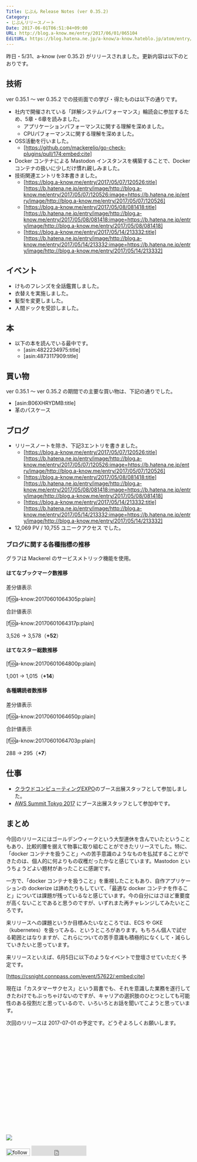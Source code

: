 ```yaml
---
Title: じぶん Release Notes (ver 0.35.2)
Category:
- じぶんリリースノート
Date: 2017-06-01T06:51:04+09:00
URL: http://blog.a-know.me/entry/2017/06/01/065104
EditURL: https://blog.hatena.ne.jp/a-know/a-know.hateblo.jp/atom/entry/10328749687252843604
---
```


昨日・5/31、a-know (ver 0.35.2) がリリースされました。更新内容は以下のとおりです。


<!-- more -->


## 技術
ver 0.35.1 〜 ver 0.35.2 での技術面での学び・得たものは以下の通りです。

* 社内で開催されている「詳解システムパフォーマンス」輪読会に参加するため、5章・6章を読みました。
    * アプリケーションパフォーマンスに関する理解を深めました。
    * CPUパフォーマンスに関する理解を深めました。
* OSS活動を行いました。
    * [https://github.com/mackerelio/go-check-plugins/pull/174:embed:cite]
* Docker コンテナによる Mastodon インスタンスを構築することで、Docker コンテナの扱いに少しだけ慣れ親しみました。
* 技術関連エントリを3本書きました。
    * [https://blog.a-know.me/entry/2017/05/07/120526:title][https://b.hatena.ne.jp/entry/image/http://blog.a-know.me/entry/2017/05/07/120526:image=https://b.hatena.ne.jp/entry/image/http://blog.a-know.me/entry/2017/05/07/120526]
    * [https://blog.a-know.me/entry/2017/05/08/081418:title][https://b.hatena.ne.jp/entry/image/http://blog.a-know.me/entry/2017/05/08/081418:image=https://b.hatena.ne.jp/entry/image/http://blog.a-know.me/entry/2017/05/08/081418]
    * [https://blog.a-know.me/entry/2017/05/14/213332:title][https://b.hatena.ne.jp/entry/image/http://blog.a-know.me/entry/2017/05/14/213332:image=https://b.hatena.ne.jp/entry/image/http://blog.a-know.me/entry/2017/05/14/213332]




## イベント
* けものフレンズを全話鑑賞しました。
* 衣替えを実施しました。
* 髪型を変更しました。
* 人間ドックを受診しました。


## 本
* 以下の本を読んでいる最中です。
    * [asin:4822234975:title]
    * [asin:4873117909:title]




## 買い物
ver 0.35.1 〜 ver 0.35.2 の期間での主要な買い物は、下記の通りでした。

* [asin:B06XHRYDMB:title]
* 革のパスケース




## ブログ
* リリースノートを除き、下記3エントリを書きました。
    * [https://blog.a-know.me/entry/2017/05/07/120526:title][https://b.hatena.ne.jp/entry/image/http://blog.a-know.me/entry/2017/05/07/120526:image=https://b.hatena.ne.jp/entry/image/http://blog.a-know.me/entry/2017/05/07/120526]
    * [https://blog.a-know.me/entry/2017/05/08/081418:title][https://b.hatena.ne.jp/entry/image/http://blog.a-know.me/entry/2017/05/08/081418:image=https://b.hatena.ne.jp/entry/image/http://blog.a-know.me/entry/2017/05/08/081418]
    * [https://blog.a-know.me/entry/2017/05/14/213332:title][https://b.hatena.ne.jp/entry/image/http://blog.a-know.me/entry/2017/05/14/213332:image=https://b.hatena.ne.jp/entry/image/http://blog.a-know.me/entry/2017/05/14/213332]
*  12,069 PV / 10,755 ユニークアクセス でした。


### ブログに関する各種指標の推移

グラフは Mackerel のサービスメトリック機能を使用。

#### はてなブックマーク数推移

差分値表示

[f:id:a-know:20170601064305p:plain]

合計値表示

[f:id:a-know:20170601064317p:plain]

3,526 → 3,578（<b>+52</b>）


#### はてなスター総数推移

[f:id:a-know:20170601064800p:plain]

1,001 → 1,015（<b>+14</b>）


#### 各種購読者数推移

差分値表示

[f:id:a-know:20170601064650p:plain]

合計値表示

[f:id:a-know:20170601064703p:plain]


288 → 295（<b>+7</b>）


## 仕事
* [クラウドコンピューティングEXPO](http://www.cloud-japan.jp/)のブース出展スタッフとして参加しました。
* [AWS Summit Tokyo 2017](http://www.awssummit.tokyo/) にブース出展スタッフとして参加中です。


## まとめ
今回のリリースにはゴールデンウィークという大型連休を含んでいたということもあり、比較的腰を据えて物事に取り組むことができたリリースでした。特に、「docker コンテナを扱うこと」への苦手意識のようなものを払拭することができたのは、個人的に何よりもの収穫だったかなと感じています。Mastodon というちょうどよい題材があったことに感謝です。


一方で、「docker コンテナを扱うこと」を重視したこともあり、自作アプリケーションの dockerize は諦めたりもしていて、「最適な docker コンテナを作ること」については課題が残っているなと感じています。今の自分にはさほど重要度が高くないことであると思うのですが、いずれまた再チャレンジしてみたいところです。


来リリースへの課題というか目標みたいなところでは、ECS や GKE（kubernetes）を扱ってみる、というところがあります。もちろん個人で試せる範囲とはなりますが、これらについての苦手意識も積極的になくして・減らしていきたいと思っています。


来リリースといえば、6月5日に以下のようなイベントで登壇させていただく予定です。


[https://csnight.connpass.com/event/57622/:embed:cite]


現在は「カスタマーサクセス」という肩書でも、それを意識した業務を遂行してきたわけでもぶっちゃけないのですが、キャリアの選択肢のひとつとしても可能性のある役割だと思っているので、いろいろとお話を聞いてこようと思っています。


次回のリリースは 2017-07-01 の予定です。どうぞよろしくお願いします。


<div>
<br>
<script async src="//pagead2.googlesyndication.com/pagead/js/adsbygoogle.js"></script>
<!-- article-bottom2 -->
<ins class="adsbygoogle"
     style="display:inline-block;width:300px;height:250px"
     data-ad-client="ca-pub-3463034538369189"
     data-ad-slot="5274552934"></ins>
<script>
(adsbygoogle = window.adsbygoogle || []).push({});
</script>

<a href="http://bit.ly/grass-graph" target='blank' rel="nofollow"><img src="https://cdn-ak.f.st-hatena.com/images/fotolife/a/a-know/20170405/20170405220342.png"></a>
<br>
</div>

<div>
<a href='http://cloud.feedly.com/#subscription%2Ffeed%2Fhttp%3A%2F%2Fblog.a-know.me%2Ffeed'  target='blank'><img id='feedlyFollow' src='http://s3.feedly.com/img/follows/feedly-follow-rectangle-volume-small_2x.png' alt='follow us in feedly' width='65' height='20'></a>



<iframe src="http://blog.hatena.ne.jp/a-know/a-know.hateblo.jp/subscribe/iframe" allowtransparency="true" frameborder="0" scrolling="no" width="150" height="28"></iframe>
</div>
